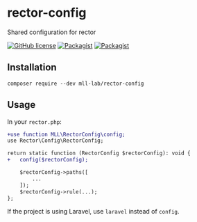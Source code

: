 # rector-config

Shared configuration for rector

[![GitHub license](https://img.shields.io/github/license/mll-lab/rector-config.svg)](https://github.com/mll-lab/rector-config/blob/master/LICENSE)
[![Packagist](https://img.shields.io/packagist/v/mll-lab/rector-config.svg)](https://packagist.org/packages/mll-lab/rector-config)
[![Packagist](https://img.shields.io/packagist/dt/mll-lab/rector-config.svg)](https://packagist.org/packages/mll-lab/rector-config)

## Installation

```shell
composer require --dev mll-lab/rector-config
```

## Usage

In your `rector.php`:

```diff
+use function MLL\RectorConfig\config;
use Rector\Config\RectorConfig;

return static function (RectorConfig $rectorConfig): void {
+   config($rectorConfig);

    $rectorConfig->paths([
        ...
    ]);
    $rectorConfig->rule(...);
};
```

If the project is using Laravel, use `laravel` instead of `config`.
